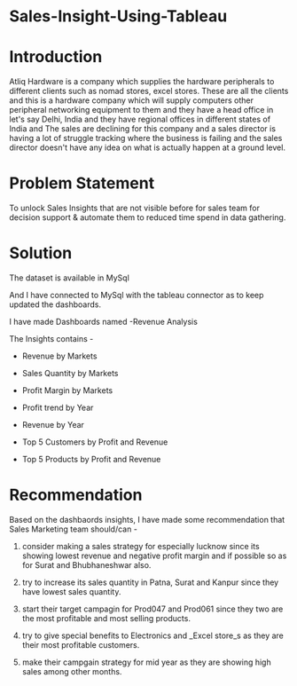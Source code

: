 # Sales-Insight-Using-Tableau

# Introduction

Atliq Hardware is a company which supplies the hardware peripherals to different clients such as nomad stores, excel stores. These are all the clients and this is a hardware company which will supply computers other peripheral networking equipment to them and they have a head office in let's say Delhi, India and they have regional offices in different states of India and The sales are declining for this company and a sales director is having a lot of struggle tracking where the business is failing and the sales director doesn't have any idea on what is actually happen at a ground level.

# Problem Statement

To unlock Sales Insights that are not visible before for sales team for decision support & automate them to reduced time spend in data gathering.

# Solution

The dataset is available in MySql 

And I have connected to MySql with the tableau connector as to keep updated the dashboards.

I have made Dashboards named -Revenue Analysis

The Insights contains -

* Revenue by Markets

* Sales Quantity by Markets

* Profit Margin by Markets

* Profit trend by Year

* Revenue by Year

* Top 5 Customers by Profit and Revenue

* Top 5 Products by Profit and Revenue

# Recommendation

Based on the dashbaords insights, I have made some recommendation that Sales Marketing team should/can -

1. consider making a sales strategy for especially lucknow since its showing lowest revenue and negative profit margin and if possible so as for Surat and Bhubhaneshwar also.

2. try to increase its sales quantity in Patna, Surat and Kanpur since they have lowest sales quantity.

3. start their target campagin for Prod047 and Prod061 since they two are the most profitable and most selling products.

4. try to give special benefits to Electronics and _Excel store_s as they are their most profitable customers.

5. make their campgain strategy for mid year as they are showing high sales among other months.

























